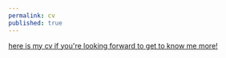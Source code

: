 ```yaml
---
permalink: cv
published: true
---
```

<a href="/CV_BoraOden.pdf">here is my cv if you're looking forward to get to know me more!</a>
